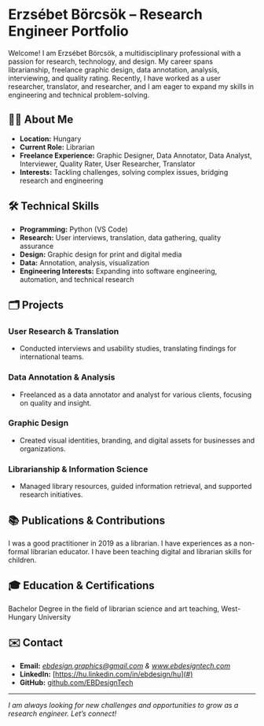 # Erzsébet Börcsök – Research Engineer Portfolio

Welcome! I am Erzsébet Börcsök, a multidisciplinary professional with a passion for research, technology, and design. My career spans librarianship, freelance graphic design, data annotation, analysis, interviewing, and quality rating. Recently, I have worked as a user researcher, translator, and researcher, and I am eager to expand my skills in engineering and technical problem-solving.

## 👩‍💻 About Me

- **Location:** Hungary
- **Current Role:** Librarian
- **Freelance Experience:** Graphic Designer, Data Annotator, Data Analyst, Interviewer, Quality Rater, User Researcher, Translator
- **Interests:** Tackling challenges, solving complex issues, bridging research and engineering

## 🛠️ Technical Skills

- **Programming:** Python (VS Code)
- **Research:** User interviews, translation, data gathering, quality assurance
- **Design:** Graphic design for print and digital media
- **Data:** Annotation, analysis, visualization
- **Engineering Interests:** Expanding into software engineering, automation, and technical research

## 🗂️ Projects

### User Research & Translation
- Conducted interviews and usability studies, translating findings for international teams.

### Data Annotation & Analysis
- Freelanced as a data annotator and analyst for various clients, focusing on quality and insight.

### Graphic Design
- Created visual identities, branding, and digital assets for businesses and organizations.

### Librarianship & Information Science
- Managed library resources, guided information retrieval, and supported research initiatives.

## 📚 Publications & Contributions

I was a good practitioner in 2019 as a librarian. I have experiences as a non-formal librarian educator. I have been teaching digital and librarian skills for children.

## 🎓 Education & Certifications

Bachelor Degree in the field of librarian science and art teaching, West-Hungary University

## ✉️ Contact

- **Email:** *ebdesign.graphics@gmail.com & www.ebdesigntech.com*
- **LinkedIn:** [https://hu.linkedin.com/in/ebdesign/hu](#)
- **GitHub:** [github.com/EBDesignTech](https://github.com/EBDesignTech)

---

*I am always looking for new challenges and opportunities to grow as a research engineer. Let’s connect!*
